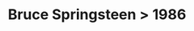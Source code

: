 ---
permalink: /projects/graphics/bootleg-covers/bruce/1986
title: 'Bruce Springsteen > 1986'
artist: 'Bruce_Springsteen'
year: '1986'
layout: bootlegs
header:
  overlay_image: /assets/img/graphics/bootleg-covers/features/bruce/1986.jpg
---